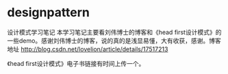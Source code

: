 # designpattern
设计模式学习笔记
本学习笔记主要看刘伟博士的博客和《head first设计模式》的一些demo。感谢刘伟博士的博客，说的真的是浅显易懂，大有收获，感谢。博客地址
http://blog.csdn.net/lovelion/article/details/17517213

《head first设计模式》电子书链接有时间上传一个。

